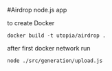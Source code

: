#Airdrop node.js app

to create Docker

`docker build -t utopia/airdrop .`

after first docker network run

`node ./src/generation/upload.js`